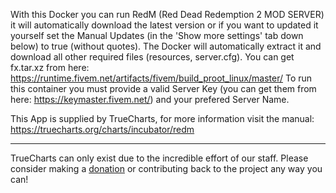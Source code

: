 With this Docker you can run RedM (Red Dead Redemption 2 MOD SERVER) it will automatically download the latest version or if you want to updated it yourself set the Manual Updates (in the 'Show more settings' tab down below) to true (without quotes). The Docker will automatically extract it and download all other required files (resources, server.cfg). You can get fx.tar.xz from here: https://runtime.fivem.net/artifacts/fivem/build_proot_linux/master/ To run this container you must provide a valid Server Key (you can get them from here: https://keymaster.fivem.net/) and your prefered Server Name.


This App is supplied by TrueCharts, for more information visit the manual: https://truecharts.org/charts/incubator/redm

---

TrueCharts can only exist due to the incredible effort of our staff.
Please consider making a [donation](https://truecharts.org/docs/about/sponsor) or contributing back to the project any way you can!
